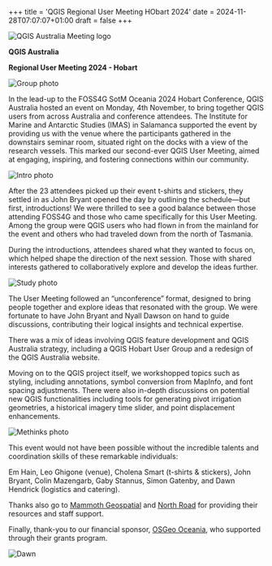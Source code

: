 +++
title = 'QGIS Regional User Meeting HObart 2024'
date = 2024-11-28T07:07:07+01:00
draft = false
+++

![QGIS Australia Meeting logo](/images/UM2024logo.png)  

**QGIS Australia**

**Regional User Meeting 2024 - Hobart**


![Group photo](/images/QGIS_UM_rounded_small.jpg)  

In the lead-up to the FOSS4G SotM Oceania 2024 Hobart Conference, QGIS Australia hosted an event on Monday, 4th November, to bring together QGIS users from across Australia and conference attendees. The Institute for Marine and Antarctic Studies (IMAS) in Salamanca supported the event by providing us with the venue where the participants gathered in the downstairs seminar room, situated right on the docks with a view of the research vessels. This marked our second-ever QGIS User Meeting, aimed at engaging, inspiring, and fostering connections within our community.

![Intro photo](/images/UM2024p1.png)  

After the 23 attendees picked up their event t-shirts and stickers, they settled in as John Bryant opened the day by outlining the schedule—but first, introductions! We were thrilled to see a good balance between those attending FOSS4G and those who came specifically for this User Meeting. Among the group were QGIS users who had flown in from the mainland for the event and others who had traveled down from the north of Tasmania.

During the introductions, attendees shared what they wanted to focus on, which helped shape the direction of the next session. Those with shared interests gathered to collaboratively explore and develop the ideas further.


![Study photo](/images/UM2024p2.png)  

The User Meeting followed an “unconference” format, designed to bring people together and explore ideas that resonated with the group. We were fortunate to have John Bryant and Nyall Dawson on hand to guide discussions, contributing their logical insights and technical expertise.

There was a mix of ideas involving QGIS feature development and QGIS Australia strategy, including a QGIS Hobart User Group and a redesign of the QGIS Australia website. 

Moving on to the QGIS project itself, we workshopped topics such as styling, including annotations, symbol conversion from MapInfo, and font spacing adjustments. There were also in-depth discussions on potential new QGIS functionalities including tools for generating pivot irrigation geometries, a historical imagery time slider, and point displacement enhancements.

![Methinks photo](/images/UM2024p3.png)  

This event would not have been possible without the incredible talents and coordination skills of these remarkable individuals:

Em Hain, Leo Ghigone (venue), Cholena Smart (t-shirts & stickers), John Bryant, Colin Mazengarb, Gaby Stannus, Simon Gatenby, and Dawn Hendrick (logistics and catering). 

Thanks also go to [Mammoth Geospatial](https://mammothgeospatial.com/) and [North Road](https://north-road.com/) for providing their resources and staff support.

Finally, thank-you to our financial sponsor, [OSGeo Oceania](https://osgeo-oceania.org/), who supported through their grants program.

![Dawn](/images/UM2024dawn.png)
